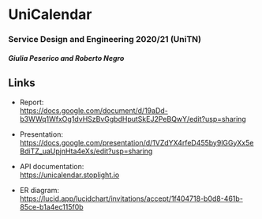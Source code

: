 # UniCalendar
### Service Design and Engineering 2020/21 (UniTN)
##### Giulia Peserico and Roberto Negro


## Links
* Report: \
https://docs.google.com/document/d/19aDd-b3WWq1WfxOg1dvHSzBvGgbdHputSkEJ2PeBQwY/edit?usp=sharing

* Presentation: \
https://docs.google.com/presentation/d/1VZdYX4rfeD455by9lGGyXx5eBdiTZ_uaUpjnHta4eXs/edit?usp=sharing

* API documentation: \
https://unicalendar.stoplight.io

* ER diagram: \
https://lucid.app/lucidchart/invitations/accept/1f404718-b0d8-461b-85ce-b1a4ec115f0b
